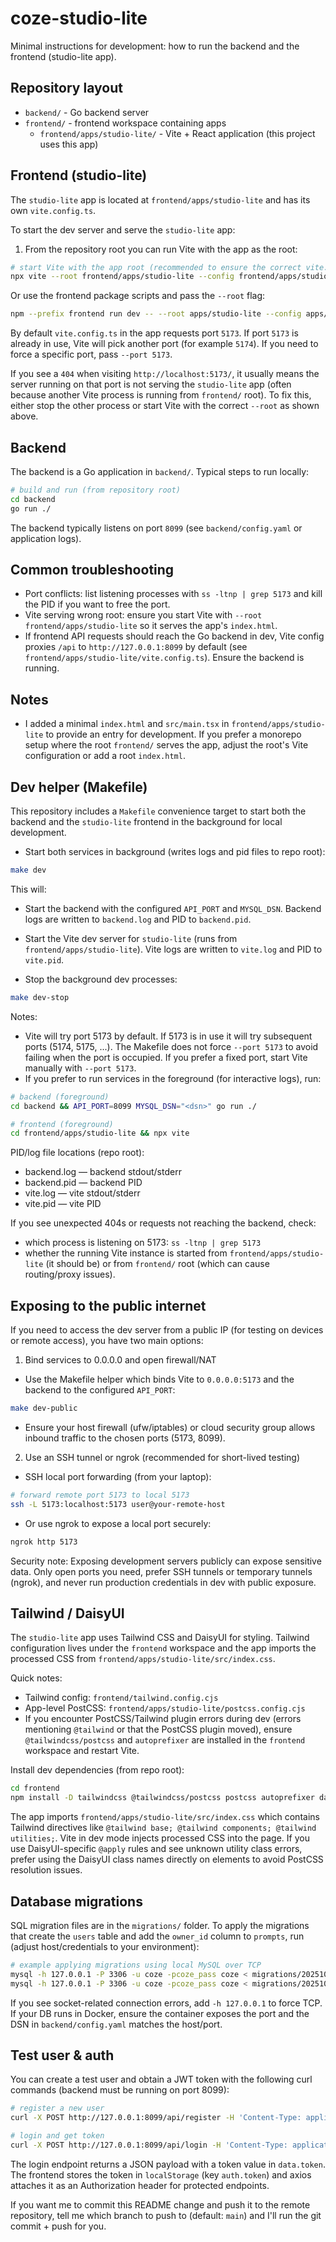# coze-studio-lite

Minimal instructions for development: how to run the backend and the frontend (studio-lite app).

## Repository layout

- `backend/` - Go backend server
- `frontend/` - frontend workspace containing apps
	- `frontend/apps/studio-lite/` - Vite + React application (this project uses this app)

## Frontend (studio-lite)

The `studio-lite` app is located at `frontend/apps/studio-lite` and has its own `vite.config.ts`.

To start the dev server and serve the `studio-lite` app:

1. From the repository root you can run Vite with the app as the root:

```bash
# start Vite with the app root (recommended to ensure the correct vite.config is used)
npx vite --root frontend/apps/studio-lite --config frontend/apps/studio-lite/vite.config.ts
```

Or use the frontend package scripts and pass the `--root` flag:

```bash
npm --prefix frontend run dev -- --root apps/studio-lite --config apps/studio-lite/vite.config.ts
```

By default `vite.config.ts` in the app requests port `5173`. If port `5173` is already in use, Vite will pick another port (for example `5174`). If you need to force a specific port, pass `--port 5173`.

If you see a `404` when visiting `http://localhost:5173/`, it usually means the server running on that port is not serving the `studio-lite` app (often because another Vite process is running from `frontend/` root). To fix this, either stop the other process or start Vite with the correct `--root` as shown above.

## Backend

The backend is a Go application in `backend/`. Typical steps to run locally:

```bash
# build and run (from repository root)
cd backend
go run ./
```

The backend typically listens on port `8099` (see `backend/config.yaml` or application logs).

## Common troubleshooting

- Port conflicts: list listening processes with `ss -ltnp | grep 5173` and kill the PID if you want to free the port.
- Vite serving wrong root: ensure you start Vite with `--root frontend/apps/studio-lite` so it serves the app's `index.html`.
- If frontend API requests should reach the Go backend in dev, Vite config proxies `/api` to `http://127.0.0.1:8099` by default (see `frontend/apps/studio-lite/vite.config.ts`). Ensure the backend is running.

## Notes

- I added a minimal `index.html` and `src/main.tsx` in `frontend/apps/studio-lite` to provide an entry for development. If you prefer a monorepo setup where the root `frontend/` serves the app, adjust the root's Vite configuration or add a root `index.html`.

## Dev helper (Makefile)

This repository includes a `Makefile` convenience target to start both the backend and the `studio-lite` frontend in the background for local development.

- Start both services in background (writes logs and pid files to repo root):

```bash
make dev
```

This will:
- Start the backend with the configured `API_PORT` and `MYSQL_DSN`. Backend logs are written to `backend.log` and PID to `backend.pid`.
- Start the Vite dev server for `studio-lite` (runs from `frontend/apps/studio-lite`). Vite logs are written to `vite.log` and PID to `vite.pid`.

- Stop the background dev processes:

```bash
make dev-stop
```

Notes:
- Vite will try port 5173 by default. If 5173 is in use it will try subsequent ports (5174, 5175, ...). The Makefile does not force `--port 5173` to avoid failing when the port is occupied. If you prefer a fixed port, start Vite manually with `--port 5173`.
- If you prefer to run services in the foreground (for interactive logs), run:

```bash
# backend (foreground)
cd backend && API_PORT=8099 MYSQL_DSN="<dsn>" go run ./

# frontend (foreground)
cd frontend/apps/studio-lite && npx vite
```

PID/log file locations (repo root):
- backend.log — backend stdout/stderr
- backend.pid — backend PID
- vite.log — vite stdout/stderr
- vite.pid — vite PID

If you see unexpected 404s or requests not reaching the backend, check:
- which process is listening on 5173: `ss -ltnp | grep 5173`
- whether the running Vite instance is started from `frontend/apps/studio-lite` (it should be) or from `frontend/` root (which can cause routing/proxy issues).

## Exposing to the public internet

If you need to access the dev server from a public IP (for testing on devices or remote access), you have two main options:

1) Bind services to 0.0.0.0 and open firewall/NAT

- Use the Makefile helper which binds Vite to `0.0.0.0:5173` and the backend to the configured `API_PORT`:

```bash
make dev-public
```

- Ensure your host firewall (ufw/iptables) or cloud security group allows inbound traffic to the chosen ports (5173, 8099).

2) Use an SSH tunnel or ngrok (recommended for short-lived testing)

- SSH local port forwarding (from your laptop):

```bash
# forward remote port 5173 to local 5173
ssh -L 5173:localhost:5173 user@your-remote-host
```

- Or use ngrok to expose a local port securely:

```bash
ngrok http 5173
```

Security note: Exposing development servers publicly can expose sensitive data. Only open ports you need, prefer SSH tunnels or temporary tunnels (ngrok), and never run production credentials in dev with public exposure.

## Tailwind / DaisyUI

The `studio-lite` app uses Tailwind CSS and DaisyUI for styling. Tailwind configuration lives under the `frontend` workspace and the app imports the processed CSS from `frontend/apps/studio-lite/src/index.css`.

Quick notes:

- Tailwind config: `frontend/tailwind.config.cjs`
- App-level PostCSS: `frontend/apps/studio-lite/postcss.config.cjs`
- If you encounter PostCSS/Tailwind plugin errors during dev (errors mentioning `@tailwind` or that the PostCSS plugin moved), ensure `@tailwindcss/postcss` and `autoprefixer` are installed in the `frontend` workspace and restart Vite.

Install dev dependencies (from repo root):

```bash
cd frontend
npm install -D tailwindcss @tailwindcss/postcss postcss autoprefixer daisyui
```

The app imports `frontend/apps/studio-lite/src/index.css` which contains Tailwind directives like `@tailwind base; @tailwind components; @tailwind utilities;`. Vite in dev mode injects processed CSS into the page. If you use DaisyUI-specific `@apply` rules and see unknown utility class errors, prefer using the DaisyUI class names directly on elements to avoid PostCSS resolution issues.

## Database migrations

SQL migration files are in the `migrations/` folder. To apply the migrations that create the `users` table and add the `owner_id` column to `prompts`, run (adjust host/credentials to your environment):

```bash
# example applying migrations using local MySQL over TCP
mysql -h 127.0.0.1 -P 3306 -u coze -pcoze_pass coze < migrations/20251020_create_users.sql
mysql -h 127.0.0.1 -P 3306 -u coze -pcoze_pass coze < migrations/20251021_add_owner_to_prompts.sql
```

If you see socket-related connection errors, add `-h 127.0.0.1` to force TCP. If your DB runs in Docker, ensure the container exposes the port and the DSN in `backend/config.yaml` matches the host/port.

## Test user & auth

You can create a test user and obtain a JWT token with the following curl commands (backend must be running on port 8099):

```bash
# register a new user
curl -X POST http://127.0.0.1:8099/api/register -H 'Content-Type: application/json' -d '{"email":"bob@happyshare.io","password":"pass"}'

# login and get token
curl -X POST http://127.0.0.1:8099/api/login -H 'Content-Type: application/json' -d '{"email":"bob@happyshare.io","password":"pass"}'
```

The login endpoint returns a JSON payload with a token value in `data.token`. The frontend stores the token in `localStorage` (key `auth.token`) and axios attaches it as an Authorization header for protected endpoints.

If you want me to commit this README change and push it to the remote repository, tell me which branch to push to (default: `main`) and I'll run the git commit + push for you.
